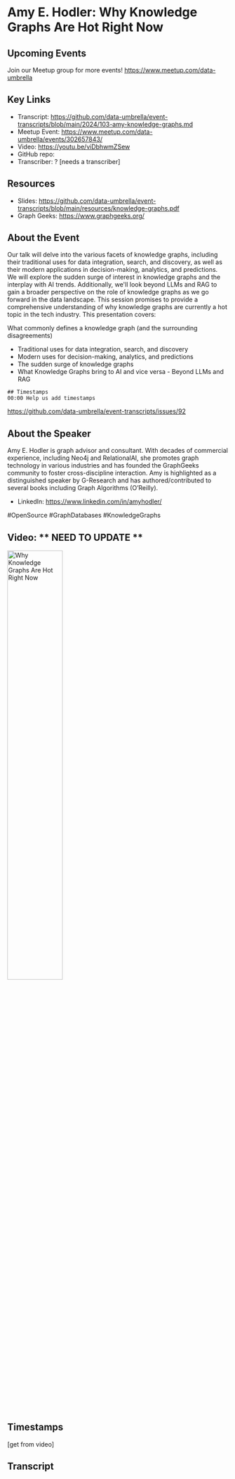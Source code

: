 # Amy E. Hodler:  Why Knowledge Graphs Are Hot Right Now

## Upcoming Events
Join our Meetup group for more events!
https://www.meetup.com/data-umbrella

## Key Links
- Transcript: https://github.com/data-umbrella/event-transcripts/blob/main/2024/103-amy-knowledge-graphs.md
- Meetup Event: https://www.meetup.com/data-umbrella/events/302657843/
- Video: https://youtu.be/viDbhwmZSew
- GitHub repo:  
- Transcriber:  ? [needs a transcriber]

## Resources
- Slides: https://github.com/data-umbrella/event-transcripts/blob/main/resources/knowledge-graphs.pdf
- Graph Geeks: https://www.graphgeeks.org/

## About the Event
Our talk will delve into the various facets of knowledge graphs, including their traditional uses for data integration, search, and discovery, as well as their modern applications in decision-making, analytics, and predictions. We will explore the sudden surge of interest in knowledge graphs and the interplay with AI trends. Additionally, we'll look beyond LLMs and RAG to gain a broader perspective on the role of knowledge graphs as we go forward in the data landscape. This session promises to provide a comprehensive understanding of why knowledge graphs are currently a hot topic in the tech industry.
This presentation covers:

What commonly defines a knowledge graph (and the surrounding disagreements)
- Traditional uses for data integration, search, and discovery
- Modern uses for decision-making, analytics, and predictions
- The sudden surge of knowledge graphs
- What Knowledge Graphs bring to AI and vice versa - Beyond LLMs and RAG
  
```
## Timestamps
00:00 Help us add timestamps
```
https://github.com/data-umbrella/event-transcripts/issues/92


## About the Speaker
Amy E. Hodler is graph advisor and consultant. With decades of commercial experience, including Neo4j and RelationalAI, she promotes graph technology in various industries and has founded the GraphGeeks community to foster cross-discipline interaction. Amy is highlighted as a distinguished speaker by G-Research and has authored/contributed to several books including Graph Algorithms (O’Reilly).

- LinkedIn: https://www.linkedin.com/in/amyhodler/

#OpenSource #GraphDatabases #KnowledgeGraphs

## Video:  ** NEED TO UPDATE **
<a href="http://www.youtube.com/watch?feature=player_embedded&v=viDbhwmZSew" target="_blank"><img src="http://img.youtube.com/vi/viDbhwmZSew/0.jpg"
alt="Why Knowledge Graphs Are Hot Right Now" width="50%" /></a>

## Timestamps
[get from video]

## Transcript
